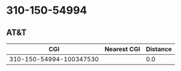 # 310-150-54994
## AT&T


| CGI | Nearest CGI | Distance |
|-----|-------------|----------|
| 310-150-54994-100347530 |  | 0.0 |
